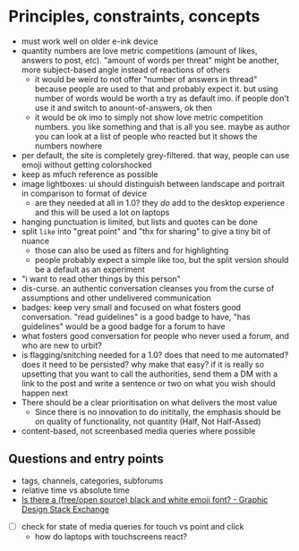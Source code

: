 # Principles, constraints, concepts

- must work well on older e-ink device
- quantity numbers are love metric competitions (amount of likes, answers to post, etc). "amount of words per threat" might be another, more subject-based angle instead of reactions of others
  - it would be weird to not offer "number of answers in thread" because people are used to that and probably expect it. but using number of words would be worth a try as default imo. if people don't use it and switch to anount-of-answers, ok then
  - it would be ok imo to simply not show love metric competition numbers. you like something and that is all you see. maybe as author you can look at a list of people who reacted but it shows the numbers nowhere
- per default, the site is completely grey-filtered. that way, people can use emoji without getting colorshocked
- keep as mfuch reference as possible
- image lightboxes: ui should distinguish between landscape and portrait in comparison to format of device
  - are they needed at all in 1.0? they *do* add to the desktop experience and this will be used a lot on laptops
- hanging punctuation is limited, but lists and quotes can be done
- split `like` into "great point" and "thx for sharing" to give a tiny bit of nuance
  - those can also be used as filters and for highlighting
  - people probably expect a simple like too, but the split version should be a default as an experiment
- "i want to read other things by this person"
- dis-curse. an authentic conversation cleanses you from the curse of assumptions and other undelivered communication
- badges: keep very small and focused on what fosters good conversation. "read guidelines" is a good badge to have, "has guidelines" would be a good badge for a forum to have
- what fosters good conversation for people who never used a forum, and who are new to urbit?
- is flagging/snitching needed for a 1.0? does that need to me automated? does it need to be persisted? why make that easy? if it is really so upsetting that you want to call the authorities, send them a DM with a link to the post and write a sentence or two on what you wish should happen next
- There should be a clear prioritisation on what delivers the most value
  - Since there is no innovation to do inititally, the emphasis should be on quality of functionality, not quantity (Half, Not Half-Assed)
- content-based, not screenbased media queries where possible




## Questions and entry points
- tags, channels, categories, subforums
- relative time vs absolute time
- [Is there a (free/open source) black and white emoji font? - Graphic Design Stack Exchange](https://graphicdesign.stackexchange.com/questions/113388/is-there-a-free-open-source-black-and-white-emoji-font/117696#117696)
- [ ] check for state of media queries for touch vs point and click
  - how do laptops with touchscreens react?
